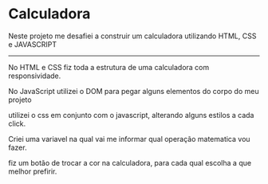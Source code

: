 # Calculadora
<p> Neste projeto me desafiei a construir um calculadora utilizando HTML, CSS e JAVASCRIPT</p>
<hr/>
<p>No HTML e CSS fiz toda a estrutura de uma calculadora com responsividade.<p/>
<p>No JavaScript utilizei o DOM para pegar alguns elementos do corpo do meu projeto</p>
<p>utilizei o css em conjunto com o javascript, alterando alguns estilos a cada click.<p/>
<p>Criei uma variavel na qual vai me informar qual operação matematica vou fazer.<p/>
<p>fiz um botão de trocar a cor na calculadora, para cada qual escolha a que melhor prefirir.</p>
